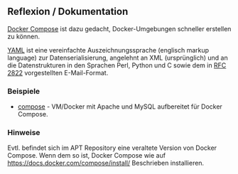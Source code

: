 Reflexion / Dokumentation
-------------------------


[Docker Compose](https://docs.docker.com/compose/overview/) ist dazu gedacht, Docker-Umgebungen schneller erstellen zu können. 

[YAML](https://de.wikipedia.org/wiki/YAML) ist eine vereinfachte Auszeichnungssprache (englisch markup language) zur Datenserialisierung, angelehnt an XML (ursprünglich) und an die Datenstrukturen in den Sprachen Perl, Python und C sowie dem in [RFC 2822](https://tools.ietf.org/html/rfc2822) vorgestellten E-Mail-Format.

### Beispiele

* [compose](https://github.com/mc-b/devops/tree/master/docker/compose/) - VM/Docker mit Apache und MySQL aufbereitet für Docker Compose.

### Hinweise

Evtl. befindet sich im APT Repository eine veraltete Version von Docker Compose. Wenn dem so ist, Docker Compose wie auf https://docs.docker.com/compose/install/ Beschrieben installieren. 


